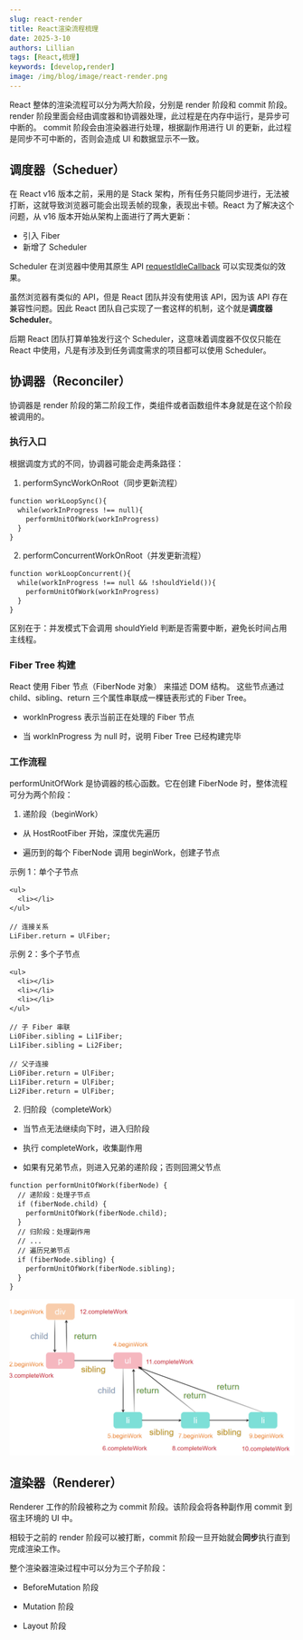 ```yaml
---
slug: react-render
title: React渲染流程梳理
date: 2025-3-10
authors: Lillian
tags: [React,梳理]
keywords: [develop,render]
image: /img/blog/image/react-render.png
---
```


React 整体的渲染流程可以分为两大阶段，分别是 render 阶段和 commit 阶段。
render 阶段里面会经由调度器和协调器处理，此过程是在内存中运行，是异步可中断的。
commit 阶段会由渲染器进行处理，根据副作用进行 UI 的更新，此过程是同步不可中断的，否则会造成 UI 和数据显示不一致。

<!-- truncate -->

## 调度器（Scheduer）

在 React v16 版本之前，采用的是 Stack 架构，所有任务只能同步进行，无法被打断，这就导致浏览器可能会出现丢帧的现象，表现出卡顿。React 为了解决这个问题，从 v16 版本开始从架构上面进行了两大更新：
- 引入 Fiber
- 新增了 Scheduler

Scheduler 在浏览器中使用其原生 API [requestIdleCallback](https://developer.mozilla.org/zh-CN/docs/Web/API/Window/requestIdleCallback) 可以实现类似的效果。

虽然浏览器有类似的 API，但是 React 团队并没有使用该 API，因为该 API 存在兼容性问题。因此 React 团队自己实现了一套这样的机制，这个就是**调度器 Scheduler**。

后期 React 团队打算单独发行这个 Scheduler，这意味着调度器不仅仅只能在 React 中使用，凡是有涉及到任务调度需求的项目都可以使用 Scheduler。

## 协调器（Reconciler）

协调器是 render 阶段的第二阶段工作，类组件或者函数组件本身就是在这个阶段被调用的。

### 执行入口

根据调度方式的不同，协调器可能会走两条路径：

1. performSyncWorkOnRoot（同步更新流程）
```
function workLoopSync(){
  while(workInProgress !== null){
    performUnitOfWork(workInProgress)
  }
}
```

2. performConcurrentWorkOnRoot（并发更新流程）
```
function workLoopConcurrent(){
  while(workInProgress !== null && !shouldYield()){
    performUnitOfWork(workInProgress)
  }
}
```
区别在于：并发模式下会调用 shouldYield 判断是否需要中断，避免长时间占用主线程。

### Fiber Tree 构建

React 使用 Fiber 节点（FiberNode 对象） 来描述 DOM 结构。
这些节点通过 child、sibling、return 三个属性串联成一棵链表形式的 Fiber Tree。

- workInProgress 表示当前正在处理的 Fiber 节点

- 当 workInProgress 为 null 时，说明 Fiber Tree 已经构建完毕

### 工作流程

performUnitOfWork 是协调器的核心函数。它在创建 FiberNode 时，整体流程可分为两个阶段：

1. 递阶段（beginWork）

- 从 HostRootFiber 开始，深度优先遍历

- 遍历到的每个 FiberNode 调用 beginWork，创建子节点

示例 1：单个子节点
```
<ul>
  <li></li>
</ul>

// 连接关系
LiFiber.return = UlFiber;
```

示例 2：多个子节点
```
<ul>
  <li></li>
  <li></li>
  <li></li>
</ul>

// 子 Fiber 串联
Li0Fiber.sibling = Li1Fiber;
Li1Fiber.sibling = Li2Fiber;

// 父子连接
Li0Fiber.return = UlFiber;
Li1Fiber.return = UlFiber;
Li2Fiber.return = UlFiber;
```

2. 归阶段（completeWork）

- 当节点无法继续向下时，进入归阶段

- 执行 completeWork，收集副作用

- 如果有兄弟节点，则进入兄弟的递阶段；否则回溯父节点

```
function performUnitOfWork(fiberNode) {
  // 递阶段：处理子节点
  if (fiberNode.child) {
    performUnitOfWork(fiberNode.child);
  }
  // 归阶段：处理副作用
  // ...
  // 遍历兄弟节点
  if (fiberNode.sibling) {
    performUnitOfWork(fiberNode.sibling);
  }
}
```

![链表图](../../static/img/blog/react-render1.png)

## 渲染器（Renderer）

Renderer 工作的阶段被称之为 commit 阶段。该阶段会将各种副作用 commit 到宿主环境的 UI 中。

相较于之前的 render 阶段可以被打断，commit 阶段一旦开始就会**同步**执行直到完成渲染工作。

整个渲染器渲染过程中可以分为三个子阶段：

- BeforeMutation 阶段

- Mutation 阶段

- Layout 阶段

